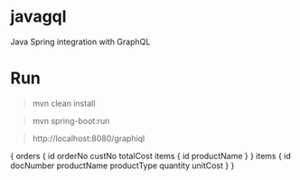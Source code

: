 # javagql
Java Spring integration with GraphQL

# Run

> mvn clean install

> mvn spring-boot:run

> http://localhost:8080/graphiql

{
  orders {
    id
    orderNo
    custNo
    totalCost
    items {
      id
      productName
    }
  }
  items {
    id
    docNumber
    productName
    productType
    quantity
    unitCost
  }
}
